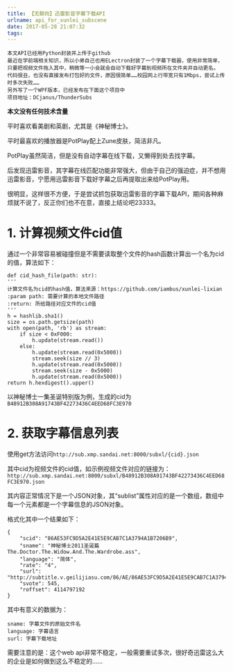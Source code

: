 ```yaml
---
title: 【无聊向】迅雷影音字幕下载API
urlname: api_for_xunlei_subscene
date: 2017-05-28 21:07:32
tags:
---
```


    本文API已经用Python封装并上传于github
    最近在学前端相关知识，所以小弟自己也用ELectron封装了一个字幕下载器，使用非常简单，只要把视频文件拖入其中，稍微等一小会就会自动下载好字幕到视频所在文件夹并自动更名。
    代码很丑，也没有直接发布打包好的文件，原因很简单……校园网上行带宽只有1Mbps，尝试上传时多次失败……
    另外写了一个WPF版本，已经发布在下面这个项目中
    项目地址：DCjanus/ThunderSubs

**本文没有任何技术含量**

平时喜欢看美剧和英剧，尤其是《神秘博士》。

平时最喜欢的播放器是PotPlay配上Zune皮肤，简洁非凡。

PotPlay虽然简洁，但是没有自动字幕在线下载，又懒得到处去找字幕。

后发现迅雷影音，其字幕在线匹配功能非常强大，但由于自己的强迫症，并不想用迅雷影音，宁愿用迅雷影音下载好字幕之后再提取出来给PotPlay用。

很明显，这样很不方便，于是尝试抓包获取迅雷影音的字幕下载API，期间各种麻烦就不说了，反正你们也不在意，直接上结论吧23333。

# 1. 计算视频文件cid值

通过一个非常容易被碰撞但是不需要读取整个文件的hash函数计算出一个名为cid的值，算法如下：

    def cid_hash_file(path: str):
    '''
    计算文件名为cid的hash值，算法来源：https://github.com/iambus/xunlei-lixian
    :param path: 需要计算的本地文件路径
    :return: 所给路径对应文件的cid值
    '''
    h = hashlib.sha1()
    size = os.path.getsize(path)
    with open(path, 'rb') as stream:
        if size < 0xF000:
            h.update(stream.read())
        else:
            h.update(stream.read(0x5000))
            stream.seek(size // 3)
            h.update(stream.read(0x5000))
            stream.seek(size - 0x5000)
            h.update(stream.read(0x5000))
    return h.hexdigest().upper()

以神秘博士一集圣诞特别版为例，生成的cid为`B48912B308A91743BF42273436C4EED68FC3E970`

# 2. 获取字幕信息列表

使用get方法访问`http://sub.xmp.sandai.net:8000/subxl/{cid}.json`

其中cid为视频文件的cid值，如示例视频文件对应的链接为：`http://sub.xmp.sandai.net:8000/subxl/B48912B308A91743BF42273436C4EED68FC3E970.json`

其内容正常情况下是一个JSON对象，其“sublist”属性对应的是一个数组，数组中每一个元素都是一个字幕信息的JSON对象。

格式化其中一个结果如下：

    {
        "scid": "86AE53FC9D5A2E41E5E9CAB7C1A3794A1B7206B9",
        "sname": "神秘博士2011圣诞篇The.Doctor.The.Widow.And.The.Wardrobe.ass",
        "language": "简体",
        "rate": "4",
        "surl": "http://subtitle.v.geilijiasu.com/86/AE/86AE53FC9D5A2E41E5E9CAB7C1A3794A1B7206B9.ass",
        "svote": 545,
        "roffset": 4114797192
    }

其中有意义的数据为：

    sname: 字幕文件的原始文件名 
    language: 字幕语言 
    surl: 字幕下载地址

需要注意的是：这个web api非常不稳定，一般需要重试多次，很好奇迅雷这么大的企业是如何做到这么不稳定的……